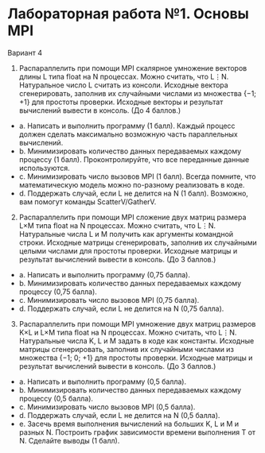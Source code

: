 # Лабораторная работа №1. Основы MPI
Вариант 4  
1.	Распараллелить при помощи MPI скалярное умножение векторов длины L типа float на N процессах. Можно считать, что L⋮N. Натуральное число L считать из консоли. Исходные вектора сгенерировать, заполнив их случайными числами из множества {−1; +1} для простоты проверки. Исходные векторы и результат вычислений вывести в консоль. (До 4 баллов.)
+ a.	Написать и выполнить программу (1 балл). Каждый процесс должен сделать максимально возможную часть параллельных вычислений.
+ b.	Минимизировать количество данных передаваемых каждому процессу (1 балл). Проконтролируйте, что все переданные данные используются.
+ c.	Минимизировать число вызовов MPI (1 балл). Всегда помните, что математическую модель можно по-разному реализовать в коде.
+ d.	Поддержать случай, если L не делится на N (1 балл). Возможно, вам помогут команды ScatterV/GatherV.
 
2.	Распараллелить при помощи MPI сложение двух матриц размера L×M типа float на N процессах. Можно считать, что L⋮N. Натуральные числа L и M получить как аргументы командной строки. Исходные матрицы сгенерировать, заполнив их случайными целыми числами для простоты проверки. Исходные матрицы и результат вычислений вывести в консоль. (До 3 баллов.)
+ a.	Написать и выполнить программу (0,75 балла).
+ b.	Минимизировать количество данных передаваемых каждому процессу (0,75 балла). 
+ c.	Минимизировать число вызовов MPI (0,75 балла).
+ d.	Поддержать случай, если L не делится на N (0,75 балла).
 
3.	Распараллелить при помощи MPI умножение двух матриц размеров K×L и L×M типа float на N процессах. Можно считать, что L⋮N. Натуральные числа K, L и M задать в коде как константы. Исходные матрицы сгенерировать, заполнив их случайными числами из множества {−1; 0; +1} для простоты проверки. Исходные матрицы и результат вычислений вывести в консоль. (До 3 баллов.)
+ a.	Написать и выполнить программу (0,5 балла).
+ b.	Минимизировать количество данных передаваемых каждому процессу (0,5 балла).
+ c.	Минимизировать число вызовов MPI (0,5 балла).
+ d.	Поддержать случай, если L не делится на N (0,5 балла).
+ e.	Засечь время выполнения вычислений на больших K, L и M и разных N. Построить график зависимости времени выполнения T от N. Сделайте выводы (1 балл).
